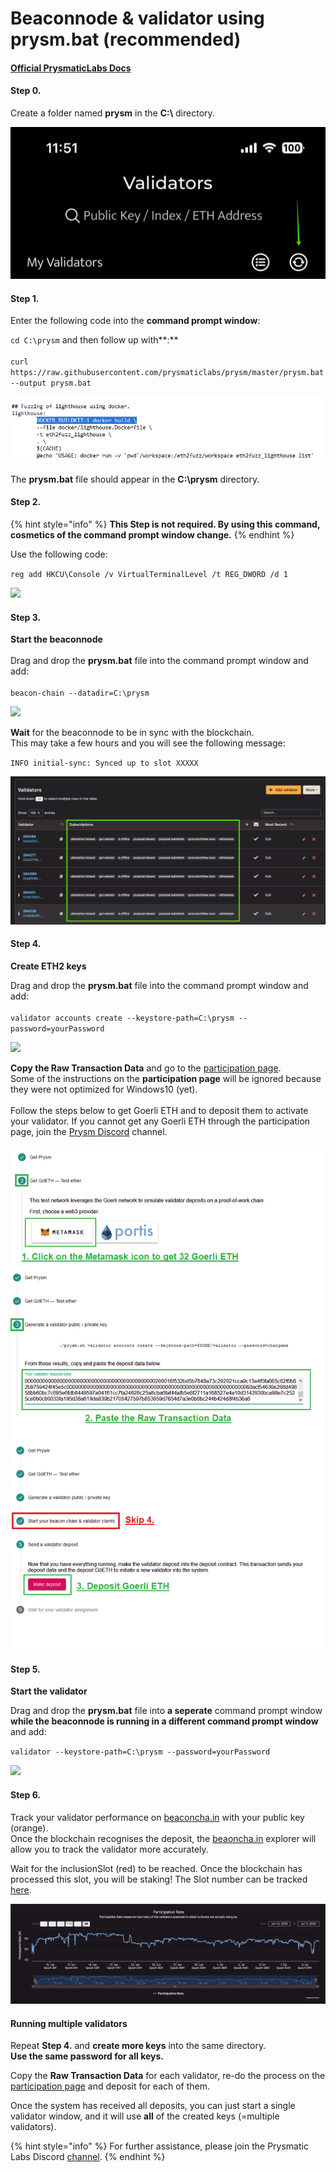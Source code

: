 # Beaconnode & validator using prysm.bat (recommended)

#### &#x20;[Official **PrysmaticLabs Docs**](https://docs.prylabs.network/docs/getting-started/)

#### Step 0.

Create a folder named **prysm** in the **C:\\** directory.&#x20;

![prysmFolder](<../../../.gitbook/assets/image (10).png>)



#### **Step 1.**

Enter the following code into the **command prompt window**:

`cd C:\prysm`  and then follow up with**:** \
\
`curl https://raw.githubusercontent.com/prysmaticlabs/prysm/master/prysm.bat --output prysm.bat`

![](<../../../.gitbook/assets/image (15).png>)

The **prysm.bat** file should appear in the **C:\prysm** directory.



#### **Step 2.**

{% hint style="info" %}
&#x20;**This Step is not required. By using this command, cosmetics of the command prompt window change.**
{% endhint %}

Use the following code:

`reg add HKCU\Console /v VirtualTerminalLevel /t REG_DWORD /d 1`

![](<../../../.gitbook/assets/image (5) (1).png>)



#### **Step 3.**&#x20;

**Start the beaconnode**\
\
Drag and drop the **prysm.bat** file into the command prompt window and add:\
&#x20;\
&#x20;`beacon-chain --datadir=C:\prysm`

![](../../../.gitbook/assets/2020-04-27\_14-38-35.gif)

**Wait** for the beaconnode to be in sync with the blockchain. \
This may take a few hours and you will see the following message:

`INFO initial-sync: Synced up to slot XXXXX`

![](<../../../.gitbook/assets/image (4).png>)



#### **Step 4.**

**Create ETH2 keys**

Drag and drop the **prysm.bat** file into the command prompt window and add:\
\
&#x20;`validator accounts create --keystore-path=C:\prysm --password=yourPassword`

![](../../../.gitbook/assets/2020-04-27\_14-47-29.gif)

**Copy the Raw Transaction Data** and go to the [participation page](https://prylabs.net/participate). \
Some of the instructions on the **participation page** will be ignored because they were not optimized for Windows10 (yet).\
\
Follow the steps below to get Goerli ETH and to deposit them to activate your validator. If you cannot get any Goerli ETH through the participation page, join the [Prysm Discord](https://discord.gg/wJW7Rjk) channel.

![](<../../../.gitbook/assets/image (6) (3) (2) (1) (1).png>)

#### **Step 5.**

**Start the validator**

Drag and drop the **prysm.bat** file into **a seperate** command prompt window **while the beaconnode is running in a different command prompt window** and add:

&#x20;`validator --keystore-path=C:\prysm --password=yourPassword`

![](../../../.gitbook/assets/2020-04-27\_15-03-21.gif)



#### **Step 6.**

Track your validator performance on [beaconcha.in](https://beaconcha.in/dashboard?validators=) with your public key (orange). \
Once the blockchain recognises the deposit, the [beaoncha.in](https://beaconcha.in/) explorer will allow you to track the validator more accurately.

Wait for the inclusionSlot (red) to be reached. Once the blockchain has processed this slot, you will be staking! The Slot number can be tracked [here](https://beaconcha.in/blocks).

![](<../../../.gitbook/assets/image (19).png>)



#### **Running multiple validators**&#x20;

Repeat **Step 4.** and **create more keys** into the same directory. \
**Use the same password for all keys.**

Copy the **Raw Transaction Data** for each validator, re-do the process on the [participation page](https://prylabs.net/participate) and deposit for each of them.

Once the system has received all deposits, you can just start a single validator window, and it will use **all** of the created keys (=multiple validators).

{% hint style="info" %}
For further assistance, please join the Prysmatic Labs Discord [channel](https://discord.gg/wJW7Rjk).
{% endhint %}



